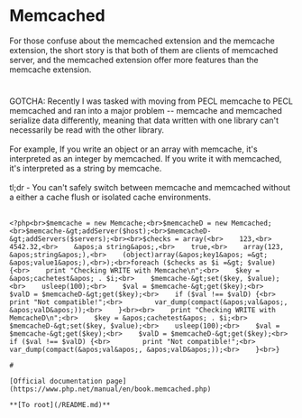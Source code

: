 # Memcached



For those confuse about the memcached extension and the memcache extension, the short story is that both of them are clients of memcached server, and the memcached extension offer more features than the memcache extension.  

#

GOTCHA: Recently I was tasked with moving from PECL memcache to PECL memcached and ran into a major problem -- memcache and memcached serialize data differently, meaning that data written with one library can&apos;t necessarily be read with the other library.<br><br>For example, If you write an object or an array with memcache, it&apos;s interpreted as an integer by memcached.  If you write it with memcached, it&apos;s interpreted as a string by memcache.<br><br>tl;dr - You can&apos;t safely switch between memcache and memcached without a either a cache flush or isolated cache environments.<br><br>

```
<?php<br>$memcache = new Memcache;<br>$memcacheD = new Memcached;<br>$memcache-&gt;addServer($host);<br>$memcacheD-&gt;addServers($servers);<br><br>$checks = array(<br>    123,<br>    4542.32,<br>    &apos;a string&apos;,<br>    true,<br>    array(123, &apos;string&apos;),<br>    (object)array(&apos;key1&apos; =&gt; &apos;value1&apos;),<br>);<br>foreach ($checks as $i =&gt; $value) {<br>    print "Checking WRITE with Memcache\n";<br>    $key = &apos;cachetest&apos; . $i;<br>    $memcache-&gt;set($key, $value);<br>    usleep(100);<br>    $val = $memcache-&gt;get($key);<br>    $valD = $memcacheD-&gt;get($key);<br>    if ($val !== $valD) {<br>        print "Not compatible!";<br>        var_dump(compact(&apos;val&apos;, &apos;valD&apos;));<br>    }<br><br>    print "Checking WRITE with MemcacheD\n";<br>    $key = &apos;cachetest&apos; . $i;<br>    $memcacheD-&gt;set($key, $value);<br>    usleep(100);<br>    $val = $memcache-&gt;get($key);<br>    $valD = $memcacheD-&gt;get($key);<br>    if ($val !== $valD) {<br>        print "Not compatible!";<br>        var_dump(compact(&apos;val&apos;, &apos;valD&apos;));<br>    }<br>}  

#

[Official documentation page](https://www.php.net/manual/en/book.memcached.php)

**[To root](/README.md)**